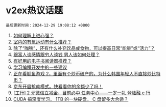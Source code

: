 # v2ex热议话题

`最后更新时间：2024-12-29 19:08:12 +0800`

1. [如何理解上进心强？](https://www.v2ex.com/t/1100959)
1. [室内的有氧运动有什么推荐？](https://www.v2ex.com/t/1101017)
1. [除了“咖啡”，还有什么补充饮品或食物，可以提高日常“能量”或“活力”？](https://www.v2ex.com/t/1100944)
1. [跟富人谈感情跟穷人谈钱 男人该如何处理？](https://www.v2ex.com/t/1100972)
1. [有好用的电子书阅读器推荐？](https://www.v2ex.com/t/1101002)
1. [学习编程开发中的一些建议](https://www.v2ex.com/t/1100994)
1. [正在看鱿鱼游戏 2，里面有个炒币破产的，为什么韩国年轻人不直接炒比特币？](https://www.v2ex.com/t/1100988)
1. [京东开启抢劫模式。快看看你的余额少了吗！](https://www.v2ex.com/t/1101049)
1. [[工行] 2 元微信立减金，目前必中
任务中心——一岁一礼 登陆融 e 行](https://www.v2ex.com/t/1101004)
1. [CUDA 搞深度学习， 1TB 的一块硬盘， C 盘留多大合适？](https://www.v2ex.com/t/1100947)


